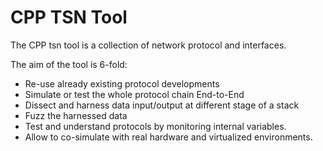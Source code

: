 # CPP TSN Tool

The CPP tsn tool is a collection of network protocol and interfaces.

The aim of the tool is 6-fold:

 * Re-use already existing protocol developments
 * Simulate or test the whole protocol chain End-to-End 
 * Dissect and harness data input/output at different stage of a stack
 * Fuzz the harnessed data 
 * Test and understand protocols by monitoring internal variables.
 * Allow to co-simulate with real hardware and virtualized environments.
